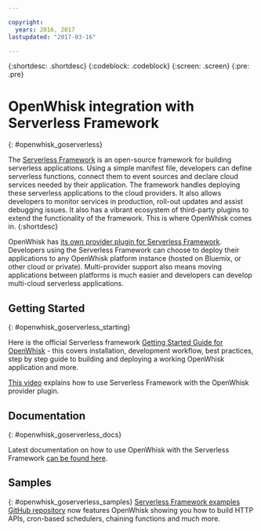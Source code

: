 ```yaml
---

copyright:
  years: 2016, 2017
lastupdated: "2017-03-16"

---
```


{:shortdesc: .shortdesc}
{:codeblock: .codeblock}
{:screen: .screen}
{:pre: .pre}

# OpenWhisk integration with Serverless Framework
{: #openwhisk_goserverless}

The [Serverless Framework](https://serverless.com/) is an open-source framework for building serverless applications. Using a simple manifest file, developers can define serverless functions, connect them to event sources and declare cloud services needed by their application. The framework handles deploying these serverless applications to the cloud providers. It also allows developers to monitor services in production, roll-out updates and assist debugging issues. It also has a vibrant ecosystem of third-party plugins to extend the functionality of the framework. This is where OpenWhisk comes in. 
{:shortdesc}

OpenWhisk has [its own provider plugin for Serverless Framework](https://github.com/serverless/serverless-openwhisk). Developers using the Serverless Framework can choose to deploy their applications to any OpenWhisk platform instance (hosted on Bluemix, or other cloud or private). Multi-provider support also means moving applications between platforms is much easier and developers can develop multi-cloud serverless applications.

## Getting Started
{: #openwhisk_goserverless_starting}

Here is the official Serverless framework [Getting Started Guide for OpenWhisk](https://serverless.com/framework/docs/providers/openwhisk/guide/intro/) - this covers installation, development workflow, best practices, step by step guide to building and deploying a working OpenWhisk application and more.

[This video](https://youtu.be/GJY10W98Itc) explains how to use Serverless Framework with the OpenWhisk provider plugin.
## Documentation
{: #openwhisk_goserverless_docs}

Latest documentation on how to use OpenWhisk with the Serverless Framework [can be found here](https://serverless.com/framework/docs/providers/openwhisk/).
## Samples
{: #openwhisk_goserverless_samples}
[Serverless Framework examples GitHub repository](https://github.com/serverless/examples) now features OpenWhisk showing you how to build HTTP APIs, cron-based schedulers, chaining functions and much more.
